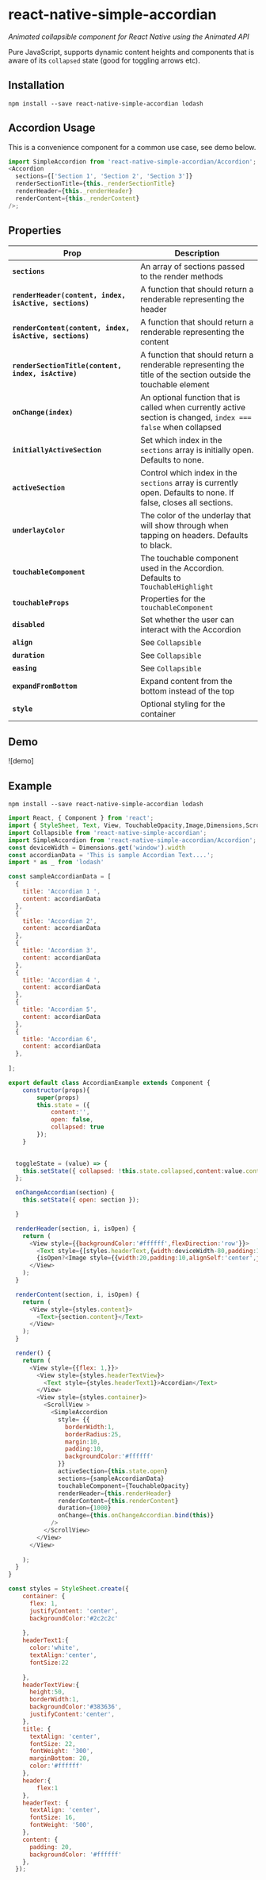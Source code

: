 # react-native-simple-accordian

_Animated collapsible component for React Native using the Animated API_

Pure JavaScript, supports dynamic content heights and components that is aware of its `collapsed` state (good for toggling arrows etc).

## Installation

```
npm install --save react-native-simple-accordian lodash
```

## Accordion Usage

This is a convenience component for a common use case, see demo below.

```js
import SimpleAccordion from 'react-native-simple-accordian/Accordion';
<Accordion
  sections={['Section 1', 'Section 2', 'Section 3']}
  renderSectionTitle={this._renderSectionTitle}
  renderHeader={this._renderHeader}
  renderContent={this._renderContent}
/>;
```

## Properties

| Prop                                                    | Description                                                                                                     |
| ------------------------------------------------------- | --------------------------------------------------------------------------------------------------------------- |
| **`sections`**                                          | An array of sections passed to the render methods                                                               |
| **`renderHeader(content, index, isActive, sections)`**  | A function that should return a renderable representing the header                                              |
| **`renderContent(content, index, isActive, sections)`** | A function that should return a renderable representing the content                                             |
| **`renderSectionTitle(content, index, isActive)`**      | A function that should return a renderable representing the title of the section outside the touchable element  |
| **`onChange(index)`**                                   | An optional function that is called when currently active section is changed, `index === false` when collapsed  |
| **`initiallyActiveSection`**                            | Set which index in the `sections` array is initially open. Defaults to none.                                    |
| **`activeSection`**                                     | Control which index in the `sections` array is currently open. Defaults to none. If false, closes all sections. |
| **`underlayColor`**                                     | The color of the underlay that will show through when tapping on headers. Defaults to black.                    |
| **`touchableComponent`**                                | The touchable component used in the Accordion. Defaults to `TouchableHighlight`                                 |
| **`touchableProps`**                                    | Properties for the `touchableComponent`                                                                         |
| **`disabled`**                                          | Set whether the user can interact with the Accordion                                                            |
| **`align`**                                             | See `Collapsible`                                                                                               |
| **`duration`**                                          | See `Collapsible`                                                                                               |
| **`easing`**                                            | See `Collapsible`                                                                                               |
| **`expandFromBottom`**                                  | Expand content from the bottom instead of the top                                                               |
| **`style`**           | Optional styling for the container                                                                                                                 |        
## Demo

![demo]

## Example

```
npm install --save react-native-simple-accordian lodash
```

```js
import React, { Component } from 'react';
import { StyleSheet, Text, View, TouchableOpacity,Image,Dimensions,ScrollView } from 'react-native';
import Collapsible from 'react-native-simple-accordian';
import SimpleAccordion from 'react-native-simple-accordian/Accordion';
const deviceWidth = Dimensions.get('window').width
const accordianData = 'This is sample Accordian Text....';
import * as _ from 'lodash'

const sampleAccordianData = [
  {
    title: 'Accordian 1 ',
    content: accordianData
  },
  {
    title: 'Accordian 2',
    content: accordianData
  },
  {
    title: 'Accordian 3',
    content: accordianData
  },
  {
    title: 'Accordian 4 ',
    content: accordianData
  },
  {
    title: 'Accordian 5',
    content: accordianData
  },
  {
    title: 'Accordian 6',
    content: accordianData
  },
  
];

export default class AccordianExample extends Component {
    constructor(props){
        super(props)
        this.state = ({
            content:'',
            open: false,
            collapsed: true
        });
    }
  

  toggleState = (value) => {
    this.setState({ collapsed: !this.state.collapsed,content:value.content });
  };

  onChangeAccordian(section) {
    this.setState({ open: section });

  }

  renderHeader(section, i, isOpen) {
    return (
      <View style={{backgroundColor:'#ffffff',flexDirection:'row'}}>
        <Text style={[styles.headerText,{width:deviceWidth-80,padding:10,textAlign:'left'}]}>{section.title}</Text>
        {isOpen?<Image style={{width:20,padding:10,alignSelf:'center',justifyContent:'flex-end'}} source={require('../img/up.png')}/>:<Image style={{width:20,padding:10,alignSelf:'center',justifyContent:'flex-end'}} source={require('../img/down.png')}/>}
      </View>
    );
  }

  renderContent(section, i, isOpen) {
    return (
      <View style={styles.content}>
        <Text>{section.content}</Text>
      </View>
    );
  }

  render() {
    return (
      <View style={{flex: 1,}}>
        <View style={styles.headerTextView}>
          <Text style={styles.headerText1}>Accordian</Text>
        </View>
        <View style={styles.container}>
          <ScrollView >    
            <SimpleAccordion
              style= {{
                borderWidth:1,
                borderRadius:25,
                margin:10,
                padding:10,
                backgroundColor:'#ffffff'
              }}
              activeSection={this.state.open}
              sections={sampleAccordianData}
              touchableComponent={TouchableOpacity}
              renderHeader={this.renderHeader}
              renderContent={this.renderContent}
              duration={1000}
              onChange={this.onChangeAccordian.bind(this)}
            />
          </ScrollView>
        </View>
      </View>
      
    );
  }
}

const styles = StyleSheet.create({
    container: {
      flex: 1,
      justifyContent: 'center',
      backgroundColor:'#2c2c2c'
      
    },
    headerText1:{
      color:'white',
      textAlign:'center',
      fontSize:22
     
    },
    headerTextView:{
      height:50,
      borderWidth:1,
      backgroundColor:'#383636',
      justifyContent:'center',
    },
    title: {
      textAlign: 'center',
      fontSize: 22,
      fontWeight: '300',
      marginBottom: 20,
      color:'#ffffff'
    },
    header:{
        flex:1
    },
    headerText: {
      textAlign: 'center',
      fontSize: 16,
      fontWeight: '500',
    },
    content: {
      padding: 20,
      backgroundColor: '#ffffff'
    },
  });
    
```
